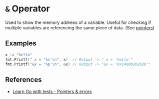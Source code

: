 # `&` Operator

Used to show the memory address of a variable. Useful for checking
if multiple variables are referencing the same piece of data. (See
[pointers](pointers.md))


## Examples

```go
x := "hello"
fmt.Printf(" x = '%s'\n", x)  // Output -> " x = 'hello'"
fmt.Printf("&x = '%p'\n", &x) // Output -> "&x = '0x14000102020'"
```


## References

- [Learn Go with tests - Pointers & errors](https://quii.gitbook.io/learn-go-with-tests/go-fundamentals/pointers-and-errors#thats-not-quite-right)
